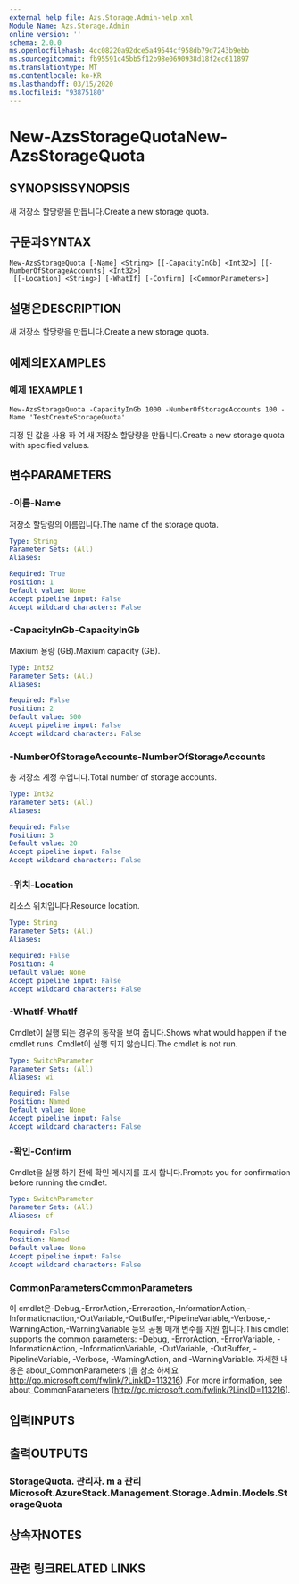 ```yaml
---
external help file: Azs.Storage.Admin-help.xml
Module Name: Azs.Storage.Admin
online version: ''
schema: 2.0.0
ms.openlocfilehash: 4cc08220a92dce5a49544cf958db79d7243b9ebb
ms.sourcegitcommit: fb95591c45bb5f12b98e0690938d18f2ec611897
ms.translationtype: MT
ms.contentlocale: ko-KR
ms.lasthandoff: 03/15/2020
ms.locfileid: "93875180"
---
```

# <span data-ttu-id="b1a89-101">New-AzsStorageQuota</span><span class="sxs-lookup"><span data-stu-id="b1a89-101">New-AzsStorageQuota</span></span>

## <span data-ttu-id="b1a89-102">SYNOPSIS</span><span class="sxs-lookup"><span data-stu-id="b1a89-102">SYNOPSIS</span></span>
<span data-ttu-id="b1a89-103">새 저장소 할당량을 만듭니다.</span><span class="sxs-lookup"><span data-stu-id="b1a89-103">Create a new storage quota.</span></span>

## <span data-ttu-id="b1a89-104">구문과</span><span class="sxs-lookup"><span data-stu-id="b1a89-104">SYNTAX</span></span>

```
New-AzsStorageQuota [-Name] <String> [[-CapacityInGb] <Int32>] [[-NumberOfStorageAccounts] <Int32>]
 [[-Location] <String>] [-WhatIf] [-Confirm] [<CommonParameters>]
```

## <span data-ttu-id="b1a89-105">설명은</span><span class="sxs-lookup"><span data-stu-id="b1a89-105">DESCRIPTION</span></span>
<span data-ttu-id="b1a89-106">새 저장소 할당량을 만듭니다.</span><span class="sxs-lookup"><span data-stu-id="b1a89-106">Create a new storage quota.</span></span>

## <span data-ttu-id="b1a89-107">예제의</span><span class="sxs-lookup"><span data-stu-id="b1a89-107">EXAMPLES</span></span>

### <span data-ttu-id="b1a89-108">예제 1</span><span class="sxs-lookup"><span data-stu-id="b1a89-108">EXAMPLE 1</span></span>
```
New-AzsStorageQuota -CapacityInGb 1000 -NumberOfStorageAccounts 100 -Name 'TestCreateStorageQuota'
```

<span data-ttu-id="b1a89-109">지정 된 값을 사용 하 여 새 저장소 할당량을 만듭니다.</span><span class="sxs-lookup"><span data-stu-id="b1a89-109">Create a new storage quota with specified values.</span></span>

## <span data-ttu-id="b1a89-110">변수</span><span class="sxs-lookup"><span data-stu-id="b1a89-110">PARAMETERS</span></span>

### <span data-ttu-id="b1a89-111">-이름</span><span class="sxs-lookup"><span data-stu-id="b1a89-111">-Name</span></span>
<span data-ttu-id="b1a89-112">저장소 할당량의 이름입니다.</span><span class="sxs-lookup"><span data-stu-id="b1a89-112">The name of the storage quota.</span></span>

```yaml
Type: String
Parameter Sets: (All)
Aliases:

Required: True
Position: 1
Default value: None
Accept pipeline input: False
Accept wildcard characters: False
```

### <span data-ttu-id="b1a89-113">-CapacityInGb</span><span class="sxs-lookup"><span data-stu-id="b1a89-113">-CapacityInGb</span></span>
<span data-ttu-id="b1a89-114">Maxium 용량 (GB).</span><span class="sxs-lookup"><span data-stu-id="b1a89-114">Maxium capacity (GB).</span></span>

```yaml
Type: Int32
Parameter Sets: (All)
Aliases:

Required: False
Position: 2
Default value: 500
Accept pipeline input: False
Accept wildcard characters: False
```

### <span data-ttu-id="b1a89-115">-NumberOfStorageAccounts</span><span class="sxs-lookup"><span data-stu-id="b1a89-115">-NumberOfStorageAccounts</span></span>
<span data-ttu-id="b1a89-116">총 저장소 계정 수입니다.</span><span class="sxs-lookup"><span data-stu-id="b1a89-116">Total number of storage accounts.</span></span>

```yaml
Type: Int32
Parameter Sets: (All)
Aliases:

Required: False
Position: 3
Default value: 20
Accept pipeline input: False
Accept wildcard characters: False
```

### <span data-ttu-id="b1a89-117">-위치</span><span class="sxs-lookup"><span data-stu-id="b1a89-117">-Location</span></span>
<span data-ttu-id="b1a89-118">리소스 위치입니다.</span><span class="sxs-lookup"><span data-stu-id="b1a89-118">Resource location.</span></span>

```yaml
Type: String
Parameter Sets: (All)
Aliases:

Required: False
Position: 4
Default value: None
Accept pipeline input: False
Accept wildcard characters: False
```

### <span data-ttu-id="b1a89-119">-WhatIf</span><span class="sxs-lookup"><span data-stu-id="b1a89-119">-WhatIf</span></span>
<span data-ttu-id="b1a89-120">Cmdlet이 실행 되는 경우의 동작을 보여 줍니다.</span><span class="sxs-lookup"><span data-stu-id="b1a89-120">Shows what would happen if the cmdlet runs.</span></span>
<span data-ttu-id="b1a89-121">Cmdlet이 실행 되지 않습니다.</span><span class="sxs-lookup"><span data-stu-id="b1a89-121">The cmdlet is not run.</span></span>

```yaml
Type: SwitchParameter
Parameter Sets: (All)
Aliases: wi

Required: False
Position: Named
Default value: None
Accept pipeline input: False
Accept wildcard characters: False
```

### <span data-ttu-id="b1a89-122">-확인</span><span class="sxs-lookup"><span data-stu-id="b1a89-122">-Confirm</span></span>
<span data-ttu-id="b1a89-123">Cmdlet을 실행 하기 전에 확인 메시지를 표시 합니다.</span><span class="sxs-lookup"><span data-stu-id="b1a89-123">Prompts you for confirmation before running the cmdlet.</span></span>

```yaml
Type: SwitchParameter
Parameter Sets: (All)
Aliases: cf

Required: False
Position: Named
Default value: None
Accept pipeline input: False
Accept wildcard characters: False
```

### <span data-ttu-id="b1a89-124">CommonParameters</span><span class="sxs-lookup"><span data-stu-id="b1a89-124">CommonParameters</span></span>
<span data-ttu-id="b1a89-125">이 cmdlet은-Debug,-ErrorAction,-Erroraction,-InformationAction,-Informationaction,-OutVariable,-OutBuffer,-PipelineVariable,-Verbose,-WarningAction,-WarningVariable 등의 공통 매개 변수를 지원 합니다.</span><span class="sxs-lookup"><span data-stu-id="b1a89-125">This cmdlet supports the common parameters: -Debug, -ErrorAction, -ErrorVariable, -InformationAction, -InformationVariable, -OutVariable, -OutBuffer, -PipelineVariable, -Verbose, -WarningAction, and -WarningVariable.</span></span> <span data-ttu-id="b1a89-126">자세한 내용은 about_CommonParameters (을 참조 하세요 http://go.microsoft.com/fwlink/?LinkID=113216) .</span><span class="sxs-lookup"><span data-stu-id="b1a89-126">For more information, see about_CommonParameters (http://go.microsoft.com/fwlink/?LinkID=113216).</span></span>

## <span data-ttu-id="b1a89-127">입력</span><span class="sxs-lookup"><span data-stu-id="b1a89-127">INPUTS</span></span>

## <span data-ttu-id="b1a89-128">출력</span><span class="sxs-lookup"><span data-stu-id="b1a89-128">OUTPUTS</span></span>

### <span data-ttu-id="b1a89-129">StorageQuota. 관리자. m a 관리</span><span class="sxs-lookup"><span data-stu-id="b1a89-129">Microsoft.AzureStack.Management.Storage.Admin.Models.StorageQuota</span></span>

## <span data-ttu-id="b1a89-130">상속자</span><span class="sxs-lookup"><span data-stu-id="b1a89-130">NOTES</span></span>

## <span data-ttu-id="b1a89-131">관련 링크</span><span class="sxs-lookup"><span data-stu-id="b1a89-131">RELATED LINKS</span></span>
